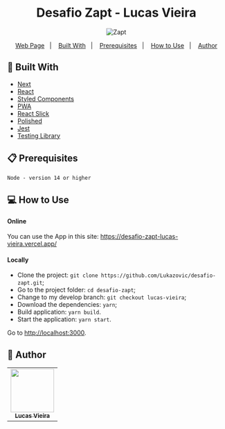 <h1 align="center">Desafio Zapt - Lucas Vieira</h1>
<div align="center">
  <img src="https://i.imgur.com/y5jv5Ff.png"  alt="Zapt"/>
  <br>
</div>

<p align="center">
  <a href="https://desafio-zapt-lucas-vieira.vercel.app/">Web Page</a>&nbsp;&nbsp;&nbsp;|&nbsp;&nbsp;&nbsp;
  <a href="#wrench-built-with">Built With</a>&nbsp;&nbsp;&nbsp;|&nbsp;&nbsp;&nbsp;
  <a href="#-prerequisites">Prerequisites</a>&nbsp;&nbsp;&nbsp;|&nbsp;&nbsp;&nbsp;
  <a href="#-how-to-use">How to Use</a>&nbsp;&nbsp;&nbsp;|&nbsp;&nbsp;&nbsp;
  <a href="#pencil-author">Author</a>
</p>

## :wrench: Built With

- [Next](https://nextjs.org/)
- [React](https://reactjs.org)
- [Styled Components](https://api.github.com/)
- [PWA](https://web.dev/progressive-web-apps/)
- [React Slick](https://react-slick.neostack.com/)
- [Polished](https://polished.js.org/)
- [Jest](https://jestjs.io/)
- [Testing Library](https://testing-library.com/)

## 📋 Prerequisites

```
Node - version 14 or higher
```

## 💻 How to Use

#### Online

You can use the App in this site: https://desafio-zapt-lucas-vieira.vercel.app/

#### Locally

- Clone the project: `git clone https://github.com/Lukazovic/desafio-zapt.git`;
- Go to the project folder: `cd desafio-zapt`;
- Change to my develop branch: `git checkout lucas-vieira`;
- Download the dependencies: `yarn`;
- Build application: `yarn build`.
- Start the application: `yarn start`.

Go to [http://localhost:3000](http://localhost:3000/).

## :pencil: Author

<table>
  <tr>
    <td align="center"><a href="https://github.com/Lukazovic"><img src="https://avatars0.githubusercontent.com/u/54550926?s=460&u=cdeeac652ce0597a986fbdcff6e249ad27a1f1da&v=4" width="100px;" alt=""/><br /><sub><b>Lucas Vieira</b></sub></a><br /></td>
  <tr>
</table>
